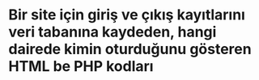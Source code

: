# Bir site için giriş ve çıkış kayıtlarını veri tabanına kaydeden, hangi dairede kimin oturduğunu gösteren HTML be PHP kodları